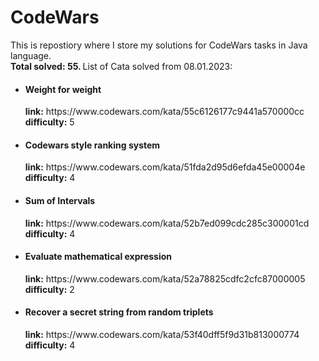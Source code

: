 # CodeWars
This is repostiory where I store my solutions for CodeWars tasks in Java language.
<br>
<b>Total solved: 55. </b>List of Cata solved from 08.01.2023:
<ul>
    <li>
    <h4><b>Weight for weight</b></h4>
    <b>link:</b> https://www.codewars.com/kata/55c6126177c9441a570000cc <br>
    <b>difficulty:</b> 5
    </li>
    <li>
    <h4><b>Codewars style ranking system</b></h4>
    <b>link:</b> https://www.codewars.com/kata/51fda2d95d6efda45e00004e <br>
    <b>difficulty:</b> 4
    </li>
    <li>
    <h4><b>Sum of Intervals</b></h4>
    <b>link:</b> https://www.codewars.com/kata/52b7ed099cdc285c300001cd <br>
    <b>difficulty:</b> 4
    </li>
    <li>
    <h4><b>Evaluate mathematical expression</b></h4>
    <b>link:</b> https://www.codewars.com/kata/52a78825cdfc2cfc87000005 <br>
    <b>difficulty:</b> 2
    </li>
    <li>
    <h4><b>Recover a secret string from random triplets</b></h4>
    <b>link:</b> https://www.codewars.com/kata/53f40dff5f9d31b813000774 <br>
    <b>difficulty:</b> 4
    </li>
</ul> 
